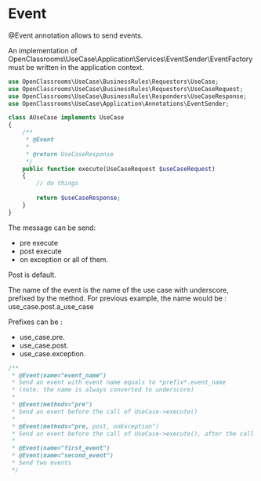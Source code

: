 # Event

@Event annotation allows to send events.

An implementation of OpenClassrooms\UseCase\Application\Services\EventSender\EventFactory must be written in the
application context.

```php
use OpenClassrooms\UseCase\BusinessRules\Requestors\UseCase;
use OpenClassrooms\UseCase\BusinessRules\Requestors\UseCaseRequest;
use OpenClassrooms\UseCase\BusinessRules\Responders\UseCaseResponse;
use OpenClassrooms\UseCase\Application\Annotations\EventSender;

class AUseCase implements UseCase
{
    /**
     * @Event
     *
     * @return UseCaseResponse
     */
    public function execute(UseCaseRequest $useCaseRequest)
    {
        // do things
        
        return $useCaseResponse;
    }
}
```

The message can be send:

- pre execute
- post execute
- on exception
  or all of them.

Post is default.

The name of the event is the name of the use case with underscore, prefixed by the method.
For previous example, the name would be : use_case.post.a_use_case

Prefixes can be :

- use_case.pre.
- use_case.post.
- use_case.exception.

```php
/**
 * @Event(name="event_name")
 * Send an event with event name equals to *prefix*.event_name
 * (note: the name is always converted to underscore)
 *
 * @Event(methods="pre")
 * Send an event before the call of UseCase->execute()
 *
 * @Event(methods="pre, post, onException")
 * Send an event before the call of UseCase->execute(), after the call of UseCase->execute() or on exception
 * 
 * @Event(name="first_event")
 * @Event(name="second_event")
 * Send two events
 */
```

